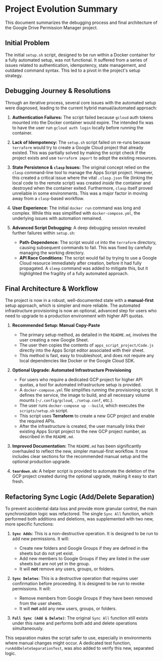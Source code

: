 # Project Evolution Summary

This document summarizes the debugging process and final architecture of the Google Drive Permission Manager project.

## Initial Problem

The initial `setup.sh` script, designed to be run within a Docker container for a fully automated setup, was not functional. It suffered from a series of issues related to authentication, idempotency, state management, and outdated command syntax. This led to a pivot in the project's setup strategy.

## Debugging Journey & Resolutions

Through an iterative process, several core issues with the automated setup were diagnosed, leading to the current hybrid manual/automated approach:

1.  **Authentication Failures:** The script failed because `gcloud` auth tokens mounted into the Docker container would expire. The intended fix was to have the user run `gcloud auth login` locally before running the container.

2.  **Lack of Idempotency:** The `setup.sh` script failed on re-runs because `terraform` would try to create a Google Cloud project that already existed. This was partially solved by making the script check if the project exists and use `terraform import` to adopt the existing resources.

3.  **State Persistence & `clasp` Issues:** The original concept relied on the `clasp` command-line tool to manage the Apps Script project. However, this created a critical issue where the vital `.clasp.json` file (linking the local code to the remote script) was created *inside* the container and destroyed when the container exited. Furthermore, `clasp` itself proved unreliable in some environments. This was a major factor in moving away from a `clasp`-based workflow.

4.  **User Experience:** The initial `docker run` command was long and complex. While this was simplified with `docker-compose.yml`, the underlying issues with automation remained.

5.  **Advanced Script Debugging:** A deep debugging session revealed further failures within `setup.sh`:
    *   **Path-Dependence:** The script would `cd` into the `terraform` directory, causing subsequent commands to fail. This was fixed by carefully managing the working directory.
    *   **API Race Conditions:** The script would fail by trying to use a Google Cloud resource immediately after creation, before it had fully propagated. A `sleep` command was added to mitigate this, but it highlighted the fragility of a fully automated approach.

## Final Architecture & Workflow

The project is now in a robust, well-documented state with a **manual-first** setup approach, which is simpler and more reliable. The automated infrastructure provisioning is now an optional, advanced step for users who need to upgrade to a production environment with higher API quotas.

1.  **Recommended Setup: Manual Copy-Paste**
    *   The primary setup method, as detailed in the `README.md`, involves the user creating a new Google Sheet.
    *   The user then copies the contents of `apps_script_project/Code.js` directly into the Apps Script editor associated with their sheet.
    *   This method is fast, easy to troubleshoot, and does not require any local dependencies like Docker or the Google Cloud SDK.

2.  **Optional Upgrade: Automated Infrastructure Provisioning**
    *   For users who require a dedicated GCP project for higher API quotas, a tool for automated infrastructure setup is provided.
    *   A `docker-compose.yml` file simplifies running the provisioning script. It defines the service, the image to build, and all necessary volume mounts (`~/.config/gcloud`, `./setup.conf`, etc.).
    *   The user runs `docker-compose up --build`, which executes the `scripts/setup.sh` script.
    *   This script uses **Terraform** to create a new GCP project and enable the required APIs.
    *   After the infrastructure is created, the user manually links their existing Apps Script project to the new GCP project number, as described in the `README.md`.

3.  **Improved Documentation:** The `README.md` has been significantly overhauled to reflect the new, simpler manual-first workflow. It now includes clear sections for the recommended manual setup and the optional production upgrade.

4.  **`teardown.sh`:** A helper script is provided to automate the deletion of the GCP project created during the optional upgrade, making it easy to start fresh.

## Refactoring Sync Logic (Add/Delete Separation)

To prevent accidental data loss and provide more granular control, the main synchronization logic was refactored. The single `Sync All` function, which performed both additions and deletions, was supplemented with two new, more specific functions:

1.  **`Sync Adds`**: This is a non-destructive operation. It is designed to be run to add new permissions. It will:
    *   Create new folders and Google Groups if they are defined in the sheets but do not yet exist.
    *   Add new members to Google Groups if they are listed in the user sheets but are not yet in the group.
    *   It will **not** remove any users, groups, or folders.

2.  **`Sync Deletes`**: This is a destructive operation that requires user confirmation before proceeding. It is designed to be run to revoke permissions. It will:
    *   Remove members from Google Groups if they have been removed from the user sheets.
    *   It will **not** add any new users, groups, or folders.

3.  **`Full Sync (Add & Delete)`**: The original `Sync All` function still exists under this name and performs both add and delete operations simultaneously.

This separation makes the script safer to use, especially in environments where manual changes might occur. A dedicated test function, `runAddDeleteSeparationTest`, was also added to verify this new, separated logic.